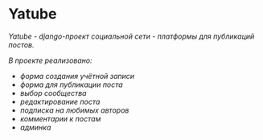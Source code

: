 # Yatube

*Yatube - django-проект социальной сети - платформы для публикаций постов.*<br>

*В проекте реализовано:*
- *форма создания учётной записи*
- *форма для публикации поста* 
- *выбор сообщества*
- *редактирование поста*
- *подписка на любимых авторов* 
- *комментарии к постам*
- *админка* 